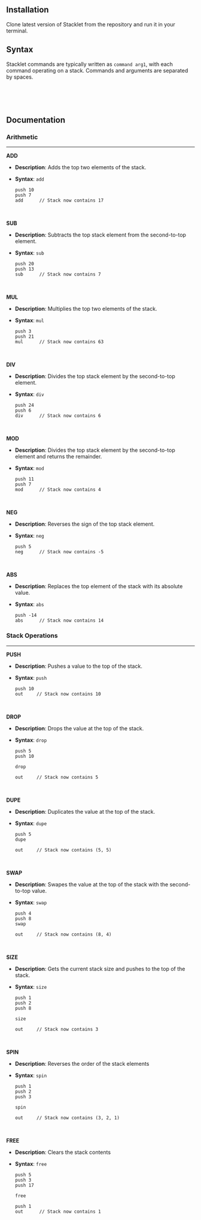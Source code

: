## Installation
Clone latest version of Stacklet from the repository and run it in your terminal.

## Syntax
Stacklet commands are typically written as `command arg1`, with each command operating on a stack. Commands and arguments are separated by spaces.


<br>
<br>
<br>

## Documentation

### Arithmetic
<hr>

**ADD**
- **Description**: Adds the top two elements of the stack.
- **Syntax**: `add`

  ```
  push 10
  push 7
  add      // Stack now contains 17
  ```

<br>

**SUB**
- **Description**: Subtracts the top stack element from the second-to-top element.
- **Syntax**: `sub`
  
  ```
  push 20
  push 13
  sub      // Stack now contains 7
  ```

<br>

**MUL**
- **Description**: Multiplies the top two elements of the stack.
- **Syntax**: `mul`
  
  ```
  push 3
  push 21
  mul      // Stack now contains 63
  ```

<br>

**DIV**
- **Description**: Divides the top stack element by the second-to-top element.
- **Syntax**: `div`
  
  ```
  push 24
  push 6
  div      // Stack now contains 6
  ```

<br>

**MOD**
- **Description**: Divides the top stack element by the second-to-top element and returns the remainder.
- **Syntax**: `mod`
  
  ```
  push 11
  push 7
  mod      // Stack now contains 4
  ```

<br>

**NEG**
- **Description**: Reverses the sign of the top stack element.
- **Syntax**: `neg`
  
  ```
  push 5
  neg      // Stack now contains -5
  ```

<br>

**ABS**
- **Description**: Replaces the top element of the stack with its absolute value.
- **Syntax**: `abs`
  
  ```
  push -14
  abs      // Stack now contains 14
  ```


### Stack Operations
<hr>


**PUSH**
- **Description**: Pushes a value to the top of the stack.
- **Syntax**: `push`
  
  ```
  push 10
  out     // Stack now contains 10
  ```

<br>

**DROP**
- **Description**: Drops the value at the top of the stack.
- **Syntax**: `drop`
  
  ```
  push 5
  push 10

  drop

  out     // Stack now contains 5
  ```

<br>

**DUPE**
- **Description**: Duplicates the value at the top of the stack.
- **Syntax**: `dupe`
  
  ```
  push 5
  dupe

  out     // Stack now contains (5, 5)
  ```

<br>

**SWAP**
- **Description**: Swapes the value at the top of the stack with the second-to-top value.
- **Syntax**: `swap`
  
  ```
  push 4
  push 8
  swap

  out     // Stack now contains (8, 4)
  ```

<br>

**SIZE**
- **Description**: Gets the current stack size and pushes to the top of the stack.
- **Syntax**: `size`
  
  ```
  push 1
  push 2
  push 8

  size

  out     // Stack now contains 3
  ```

<br>


**SPIN**
- **Description**: Reverses the order of the stack elements
- **Syntax**: `spin`
  
  ```
  push 1
  push 2
  push 3

  spin

  out     // Stack now contains (3, 2, 1)
  ```

<br>


**FREE**
- **Description**: Clears the stack contents
- **Syntax**: `free`
  
  ```
  push 5
  push 3
  push 17

  free

  push 1
  out      // Stack now contains 1
  ```

<br>
